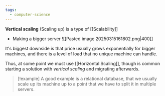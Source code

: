 ```yaml
---
tags:
  - computer-science
---
```

**Vertical scaling** (Scaling up) is a type of [[Scalability]]
 - Making a bigger server
 ![[Pasted image 20250315161802.png|400]]

It's biggest downside is that price usually grows exponentially for bigger machines, and there is a level of load that no unique machine can handle.

Thus, at some point we must use [[Horizontal Scaling]], though is common starting a solution with *vertical scaling* and migrating afterwards.

>[!example]
>A good example is a relational database, that we usually scale up its machine up to a point that we have to split it in multiple servers.